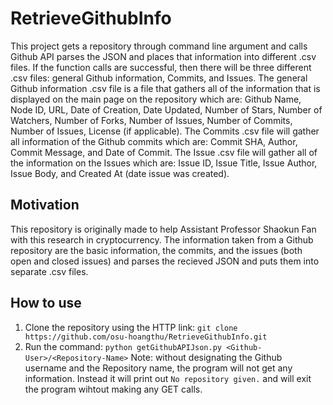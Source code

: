 # RetrieveGithubInfo
This project gets a repository through command line argument and calls Github API parses the JSON and places that information into different .csv files. If the function calls are successful, then there will be three different .csv files: general Github information, Commits, and Issues. The general Github information .csv file is a file that gathers all of the information that is displayed on the main page on the repository which are: Github Name, Node ID, URL, Date of Creation, Date Updated, Number of Stars, Number of Watchers, Number of Forks, Number of Issues, Number of Commits, Number of Issues, License (if applicable). The Commits .csv file will gather all information of the Github commits which are: Commit SHA, Author, Commit Message, and Date of Commit. The Issue .csv file will gather all of the information on the Issues which are: Issue ID, Issue Title, Issue Author, Issue Body, and Created At (date issue was created).

## Motivation
This repository is originally made to help Assistant Professor Shaokun Fan with this research in cryptocurrency. The information taken from a Github repository are the basic information, the commits, and the issues (both open and closed issues) and parses the recieved JSON and puts them into separate .csv files.

## How to use
1) Clone the repository using the HTTP link:
`git clone https://github.com/osu-hoangthu/RetrieveGithubInfo.git`
2) Run the command:
`python getGithubAPIJson.py <Github-User>/<Repository-Name>`
Note: without designating the Github username and the Repository name, the program will not get any information. Instead it will print out `No repository given.` and will exit the program wihtout making any GET calls.